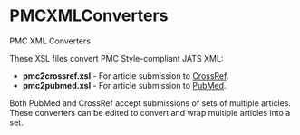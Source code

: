 PMCXMLConverters
================

PMC XML Converters

These XSL files convert PMC Style-compliant JATS XML:
* __pmc2crossref.xsl__ - For article submission to [CrossRef](http://www.crossref.org/).
* __pmc2pubmed.xsl__ - For article submission to [PubMed](http://www.ncbi.nlm.nih.gov/pubmed).

Both PubMed and CrossRef accept submissions of sets of multiple articles. These converters can be edited to convert and wrap multiple articles into a set.
